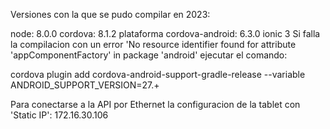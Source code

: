 Versiones con la que se pudo compilar en 2023:

node: 8.0.0
cordova: 8.1.2
plataforma cordova-android: 6.3.0
ionic 3
Si falla la compilacion con un error 'No resource identifier found for attribute 'appComponentFactory' in package 'android' ejecutar el comando:

cordova plugin add cordova-android-support-gradle-release --variable ANDROID_SUPPORT_VERSION=27.+

Para conectarse a la API por Ethernet la configuracion de la tablet con 'Static IP': 172.16.30.106

